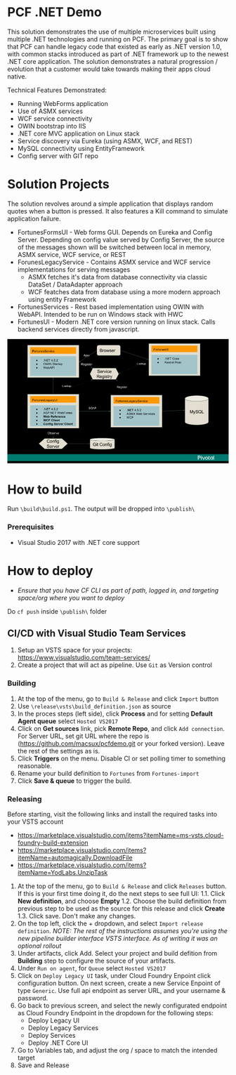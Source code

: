 # PCF .NET Demo
This solution demonstrates the use of multiple microservices built using multiple .NET technologies and running on PCF. The primary goal is to show that PCF can handle legacy code that existed as early as .NET version 1.0, with common stacks introduced as part of .NET framework up to the newest .NET core application. The solution demonstrates a natural progression / evolution that a customer would take towards making their apps cloud native.

Technical Features Demonstrated:
- Running WebForms application
- Use of ASMX services
- WCF service connectivity
- OWIN bootstrap into IIS
- .NET core MVC application on Linux stack
- Service discovery via Eureka (using ASMX, WCF, and REST)
- MySQL connectivity using EntityFramework
- Config server with GIT repo

# Solution Projects
The solution revolves around a simple application that displays random quotes when a button is pressed. It also features a Kill command to simulate application failure.
* FortunesFormsUI - Web forms GUI. Depends on Eureka and Config Server. Depending on config value served by Config Server, the source of the messages shown will be switched between local in memory, ASMX service, WCF service, or REST
* ForunesLegacyService - Contains ASMX service and WCF service implementations for serving messages
   * ASMX fetches it's data from database connectivity via classic DataSet / DataAdapter approach
   * WCF featches data from database using a more modern approach using entity Framework
* FortunesServices - Rest based implementation using OWIN with WebAPI. Intended to be run on Windows stack with HWC
* FortunesUI - Modern .NET core version running on linux stack. Calls backend services directly from javascript.

![Architecture](docs/project_architecture.png "Architecture")


# How to build
Run `\build\build.ps1`. The output will be dropped into `\publish\`
### Prerequisites
* Visual Studio 2017 with .NET core support

# How to deploy

* *Ensure that you have CF CLI as part of path, logged in, and targeting space/org where you want to deploy*

Do `cf push` inside `\publish\` folder

## CI/CD with Visual Studio Team Services
1. Setup an VSTS space for your projects: https://www.visualstudio.com/team-services/
2. Create a project that will act as pipeline. Use `Git` as Version control
### Building
1. At the top of the menu, go to `Build & Release` and click `Import` button
2. Use `\release\vsts\build_definition.json` as source
3. In the proces steps (left side), click **Process** and for setting **Default Agent queue** select `Hosted VS2017` 
4. Click on **Get sources** link, pick **Remote Repo**, and click `Add connection`. For Server URL, set git URL where the repo is (https://github.com/macsux/pcfdemo.git or your forked version). Leave the rest of the settings as is.
5. Click **Triggers** on the menu. Disable CI or set polling timer to something reasonable.
6. Rename your build definition to `Fortunes` from `Fortunes-import`
7. Click **Save & queue** to trigger the build.
### Releasing
Before starting, visit the following links and install the required tasks into your VSTS account
* https://marketplace.visualstudio.com/items?itemName=ms-vsts.cloud-foundry-build-extension
* https://marketplace.visualstudio.com/items?itemName=automagically.DownloadFile
* https://marketplace.visualstudio.com/items?itemName=YodLabs.UnzipTask
1. At the top of the menu, go to `Build & Release` and click `Releases` button. If this is your first time doing it, do the next  steps to see full UI:
1.1. Click **New definition**, and choose **Empty**
1.2. Choose the build definition from previous step to be used as the source for this release and click **Create**
1.3. Click save. Don't make any changes.
2. On the top left, click the + dropdown, and select `Import release definition`. *NOTE: The rest of the instructions assumes you're using the new pipeline builder interface VSTS interface. As of writing it was an optional rollout*
3. Under artifacts, click Add. Select your project and build defition from **Building** step to configure the source of your artifacts.
3. Under `Run on agent`, for `Queue` select `Hosted VS2017`
4. Click on `Deploy Legacy UI` task, under Cloud Foundry Enpoint click configuration button. On next screen, create a new Service Enpoint of type `Generic`. Use full api endpoint as server URL, and your username & password.
5. Go back to previous screen, and select the newly configurated endpoint as Cloud Foundry Endpoint in the dropdown for the following steps:
   * Deploy Legacy UI
   * Deploy Legacy Services
   * Deploy Services
   * Deploy .NET Core UI
6. Go to Variables tab, and adjust the org / space to match the intended target
7. Save and Release
